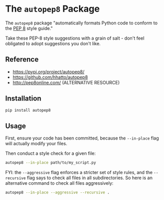 
# The `autopep8` Package

The `autopep8` package "automatically formats Python code to conform to the [PEP 8](https://www.python.org/dev/peps/pep-0008/) style guide."

Take these PEP-8 style suggestions with a grain of salt - don't feel obligated to adopt suggestions you don't like.

## Reference

  + https://pypi.org/project/autopep8/
  + https://github.com/hhatto/autopep8
  + http://pep8online.com/ (ALTERNATIVE RESOURCE)

## Installation

```sh
pip install autopep8
```

## Usage

First, ensure your code has been committed, because the `--in-place` flag will actually modify your files.

Then conduct a style check for a given file:

```sh
autopep8 --in-place path/to/my_script.py
```

FYI: the `--aggressive` flag enforces a stricter set of style rules, and the `--recursive` flag says to check all files in all subdirectories. So here is an alternative command to check all files aggressively:

```sh
autopep8 --in-place --aggressive --recursive .
```
